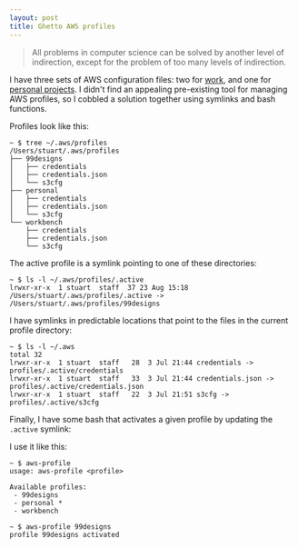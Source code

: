 ```yaml
---
layout: post
title: Ghetto AWS profiles
---
```


> All problems in computer science can be solved by another level of
> indirection, except for the problem of too many levels of indirection.

I have three sets of AWS configuration files: two for [work][99d], and one for
[personal projects][moving-to-s3]. I didn't find an appealing pre-existing tool
for managing AWS profiles, so I cobbled a solution together using symlinks and
bash functions.

Profiles look like this:

    ~ $ tree ~/.aws/profiles
    /Users/stuart/.aws/profiles
    ├── 99designs
    │   ├── credentials
    │   ├── credentials.json
    │   └── s3cfg
    ├── personal
    │   ├── credentials
    │   ├── credentials.json
    │   └── s3cfg
    └── workbench
        ├── credentials
        ├── credentials.json
        └── s3cfg

The active profile is a symlink pointing to one of these directories:

    ~ $ ls -l ~/.aws/profiles/.active
    lrwxr-xr-x  1 stuart  staff  37 23 Aug 15:18 /Users/stuart/.aws/profiles/.active -> /Users/stuart/.aws/profiles/99designs

I have symlinks in predictable locations that point to the files in the current
profile directory:

    ~ $ ls -l ~/.aws
    total 32
    lrwxr-xr-x  1 stuart  staff   28  3 Jul 21:44 credentials -> profiles/.active/credentials
    lrwxr-xr-x  1 stuart  staff   33  3 Jul 21:44 credentials.json -> profiles/.active/credentials.json
    lrwxr-xr-x  1 stuart  staff   22  3 Jul 21:51 s3cfg -> profiles/.active/s3cfg

Finally, I have some bash that activates a given profile by updating the
`.active` symlink:

<code data-gist-id=""></code>

I use it like this:

    ~ $ aws-profile
    usage: aws-profile <profile>

    Available profiles:
     - 99designs
     - personal *
     - workbench

    ~ $ aws-profile 99designs
    profile 99designs activated


 [99d]: https://99designs.com/
 [moving-to-s3]: something
